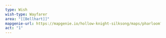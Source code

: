 ```yaml
---
type: Wish
wish-type: Wayfarer
area: "[[Bellhart]]"
mapgenie-url: https://mapgenie.io/hollow-knight-silksong/maps/pharloom?locationIds=478211
act: "1"
---
```

